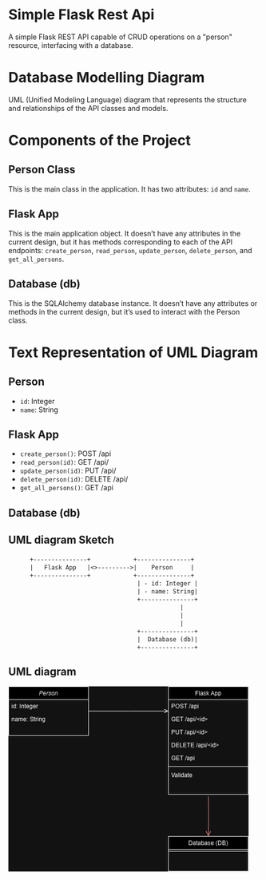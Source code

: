 # Simple Flask Rest Api

A simple Flask REST API capable of CRUD operations on a "person" resource, interfacing with a database.

# Database Modelling Diagram

UML (Unified Modeling Language) diagram that represents the structure and relationships of the API classes and models.

# Components of the Project

## Person Class

This is the main class in the application. It has two attributes: `id` and `name`.

## Flask App

This is the main application object. It doesn’t have any attributes in the current design, but it has methods corresponding to each of the API endpoints: `create_person`, `read_person`, `update_person`, `delete_person`, and `get_all_persons`.

## Database (db)

This is the SQLAlchemy database instance. It doesn’t have any attributes or methods in the current design, but it’s used to interact with the Person class.

# Text Representation of UML Diagram

## Person

- `id`: Integer
- `name`: String

## Flask App

- `create_person()`: POST /api
- `read_person(id)`: GET /api/<id>
- `update_person(id)`: PUT /api/<id>
- `delete_person(id)`: DELETE /api/<id>
- `get_all_persons()`: GET /api

## Database (db)

## UML diagram Sketch

```
      +---------------+            +---------------+
      |   Flask App   |<>--------->|    Person     |
      +---------------+            +---------------+
                                    | - id: Integer |
                                    | - name: String|
                                    +---------------+
                                                |
                                                |
                                                |
                                    +---------------+
                                    |  Database (db)|
                                    +---------------+
```

## UML diagram

![UML Diagram](flask-api-uml-diagramm.drawio.png)



